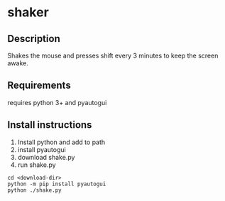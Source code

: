 # shaker
## Description
Shakes the mouse and presses shift every 3 minutes to keep the screen awake. 

## Requirements
requires python 3+ and pyautogui

## Install instructions
 1. Install python and add to path
 2. install pyautogui
 3. download shake.py
 4. run shake.py
 ```
 cd <download-dir>
 python -m pip install pyautogui
 python ./shake.py
 ```
